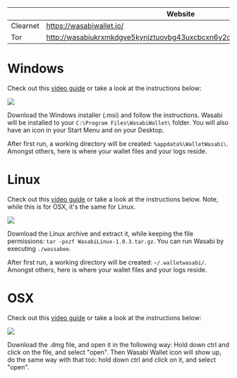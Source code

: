 |          | Website                                                                |
|----------|------------------------------------------------------------------------|
| Clearnet | https://wasabiwallet.io/                                               |
| Tor      | http://wasabiukrxmkdgve5kynjztuovbg43uxcbcxn6y2okcrsg7gb6jdmbad.onion/ |

# Windows

Check out this [video guide](https://www.youtube.com/watch?v=tkaaC8yET1o) or take a look at the instructions below:

![](https://imgur.com/Q3o9DBB.png)

Download the Windows installer (.msi) and follow the instructions.
Wasabi will be installed to your `C:\Program Files\WasabiWallet\` folder. You will also have an icon in your Start Menu and on your Desktop.  

After first run, a working directory will be created: `%appdata%\WalletWasabi\`. Amongst others, here is where your wallet files and your logs reside.

# Linux

Check out this [video guide](https://www.youtube.com/watch?v=qFbv_b-bju4) or take a look at the instructions below. Note, while this is for OSX, it's the same for Linux.

![](https://imgur.com/iZXWBAl.png)

Download the Linux archive and extract it, while keeping the file permissions: `tar -pxzf WasabiLinux-1.0.3.tar.gz`.
You can run Wasabi by executing `./wassabee`.

After first run, a working directory will be created: `~/.walletwasabi/`. Amongst others, here is where your wallet files and your logs reside.

# OSX

Check out this [video guide](https://www.youtube.com/watch?v=qFbv_b-bju4) or take a look at the instructions below:

![](https://imgur.com/jpnKad7.png)

Download the .dmg file, and open it in the following way:
Hold down ctrl and click on the file, and select "open". Then Wasabi Wallet icon will show up, do the same way with that too: hold down ctrl and click on it, and select "open". 
